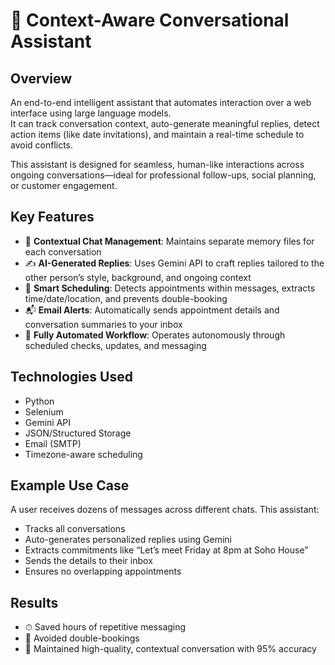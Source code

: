 # 🧠 Context-Aware Conversational Assistant

## Overview
An end-to-end intelligent assistant that automates interaction over a web interface using large language models.  
It can track conversation context, auto-generate meaningful replies, detect action items (like date invitations), and maintain a real-time schedule to avoid conflicts.

This assistant is designed for seamless, human-like interactions across ongoing conversations—ideal for professional follow-ups, social planning, or customer engagement.

## Key Features

- 🤖 **Contextual Chat Management**: Maintains separate memory files for each conversation
- ✍️ **AI-Generated Replies**: Uses Gemini API to craft replies tailored to the other person’s style, background, and ongoing context
- 📅 **Smart Scheduling**: Detects appointments within messages, extracts time/date/location, and prevents double-booking
- 📬 **Email Alerts**: Automatically sends appointment details and conversation summaries to your inbox
- 🔁 **Fully Automated Workflow**: Operates autonomously through scheduled checks, updates, and messaging

## Technologies Used
- Python
- Selenium
- Gemini API
- JSON/Structured Storage
- Email (SMTP)
- Timezone-aware scheduling

## Example Use Case
A user receives dozens of messages across different chats. This assistant:
- Tracks all conversations
- Auto-generates personalized replies using Gemini
- Extracts commitments like “Let’s meet Friday at 8pm at Soho House”
- Sends the details to their inbox
- Ensures no overlapping appointments

## Results
- ⏱ Saved hours of repetitive messaging
- 📅 Avoided double-bookings
- 💬 Maintained high-quality, contextual conversation with 95% accuracy
